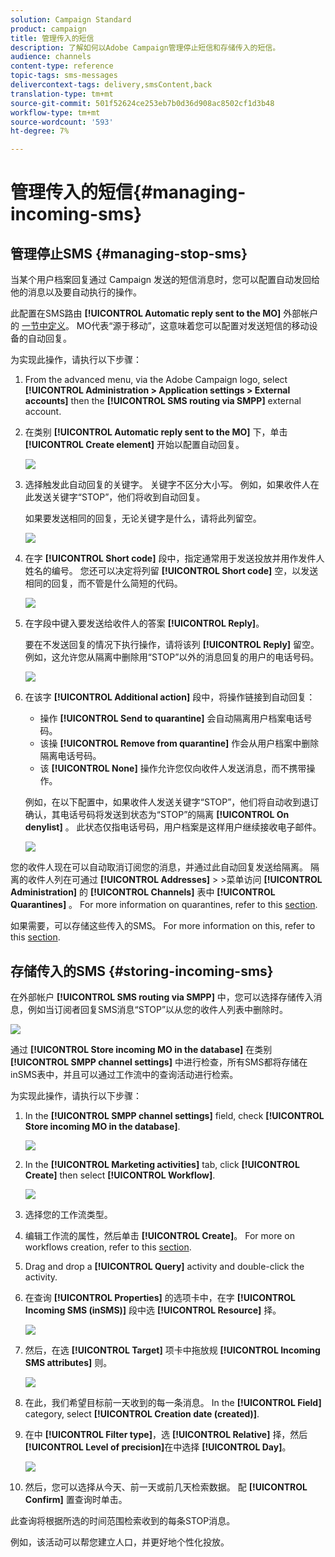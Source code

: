 ```yaml
---
solution: Campaign Standard
product: campaign
title: 管理传入的短信
description: 了解如何以Adobe Campaign管理停止短信和存储传入的短信。
audience: channels
content-type: reference
topic-tags: sms-messages
delivercontext-tags: delivery,smsContent,back
translation-type: tm+mt
source-git-commit: 501f52624ce253eb7b0d36d908ac8502cf1d3b48
workflow-type: tm+mt
source-wordcount: '593'
ht-degree: 7%

---
```



# 管理传入的短信{#managing-incoming-sms}

## 管理停止SMS {#managing-stop-sms}

当某个用户档案回复通过 Campaign 发送的短信消息时，您可以配置自动发回给他的消息以及要自动执行的操作。

此配置在SMS路由 **[!UICONTROL Automatic reply sent to the MO]** 外部帐户的 [一节中定义](../../administration/using/configuring-sms-channel.md#defining-an-sms-routing)。 MO代表“源于移动”，这意味着您可以配置对发送短信的移动设备的自动回复。

为实现此操作，请执行以下步骤：

1. From the advanced menu, via the Adobe Campaign logo, select **[!UICONTROL Administration > Application settings > External accounts]** then the **[!UICONTROL SMS routing via SMPP]** external account.
1. 在类别 **[!UICONTROL Automatic reply sent to the MO]** 下，单击 **[!UICONTROL Create element]** 开始以配置自动回复。

   ![](assets/sms_mo_1.png)

1. 选择触发此自动回复的关键字。 关键字不区分大小写。 例如，如果收件人在此发送关键字“STOP”，他们将收到自动回复。

   如果要发送相同的回复，无论关键字是什么，请将此列留空。

   ![](assets/sms_mo_2.png)

1. 在字 **[!UICONTROL Short code]** 段中，指定通常用于发送投放并用作发件人姓名的编号。 您还可以决定将列留 **[!UICONTROL Short code]** 空，以发送相同的回复，而不管是什么简短的代码。

   ![](assets/sms_mo_4.png)

1. 在字段中键入要发送给收件人的答案 **[!UICONTROL Reply]**。

   要在不发送回复的情况下执行操作，请将该列 **[!UICONTROL Reply]** 留空。 例如，这允许您从隔离中删除用“STOP”以外的消息回复的用户的电话号码。

   ![](assets/sms_mo_3.png)

1. 在该字 **[!UICONTROL Additional action]** 段中，将操作链接到自动回复：

   * 操作 **[!UICONTROL Send to quarantine]** 会自动隔离用户档案电话号码。
   * 该操 **[!UICONTROL Remove from quarantine]** 作会从用户档案中删除隔离电话号码。
   * 该 **[!UICONTROL None]** 操作允许您仅向收件人发送消息，而不携带操作。

   例如，在以下配置中，如果收件人发送关键字“STOP”，他们将自动收到退订确认，其电话号码将发送到状态为“STOP”的隔离 **[!UICONTROL On denylist]** 。 此状态仅指电话号码，用户档案是这样用户继续接收电子邮件。

   ![](assets/sms_mo.png)

您的收件人现在可以自动取消订阅您的消息，并通过此自动回复发送给隔离。 隔离的收件人列在可通过 **[!UICONTROL Addresses]** > >菜单访问 **[!UICONTROL Administration]** 的 **[!UICONTROL Channels]** 表中 **[!UICONTROL Quarantines]** 。 For more information on quarantines, refer to this [section](../../sending/using/understanding-quarantine-management.md).

如果需要，可以存储这些传入的SMS。 For more information on this, refer to this [section](#storing-incoming-sms).

## 存储传入的SMS {#storing-incoming-sms}

在外部帐户 **[!UICONTROL SMS routing via SMPP]** 中，您可以选择存储传入消息，例如当订阅者回复SMS消息“STOP”以从您的收件人列表中删除时。

![](assets/sms_config_mo_1.png)

通过 **[!UICONTROL Store incoming MO in the database]** 在类别 **[!UICONTROL SMPP channel settings]** 中进行检查，所有SMS都将存储在inSMS表中，并且可以通过工作流中的查询活动进行检索。

为实现此操作，请执行以下步骤：

1. In the **[!UICONTROL SMPP channel settings]** field, check **[!UICONTROL Store incoming MO in the database]**.

   ![](assets/sms_config_mo_2.png)

1. In the **[!UICONTROL Marketing activities]** tab, click **[!UICONTROL Create]** then select **[!UICONTROL Workflow]**.

   ![](assets/sms_config_mo_3.png)

1. 选择您的工作流类型。
1. 编辑工作流的属性，然后单击 **[!UICONTROL Create]**。 For more on workflows creation, refer to this [section](../../automating/using/building-a-workflow.md).
1. Drag and drop a **[!UICONTROL Query]** activity and double-click the activity.
1. 在查询 **[!UICONTROL Properties]** 的选项卡中，在字 **[!UICONTROL Incoming SMS (inSMS)]** 段中选 **[!UICONTROL Resource]** 择。

   ![](assets/sms_config_mo_4.png)

1. 然后，在选 **[!UICONTROL Target]** 项卡中拖放规 **[!UICONTROL Incoming SMS attributes]** 则。

   ![](assets/sms_config_mo_5.png)

1. 在此，我们希望目标前一天收到的每一条消息。 In the **[!UICONTROL Field]** category, select **[!UICONTROL Creation date (created)]**.
1. 在中 **[!UICONTROL Filter type]**，选 **[!UICONTROL Relative]** 择，然后 **[!UICONTROL Level of precision]**&#x200B;在中选择 **[!UICONTROL Day]**。

   ![](assets/sms_config_mo_6.png)

1. 然后，您可以选择从今天、前一天或前几天检索数据。 配 **[!UICONTROL Confirm]** 置查询时单击。

此查询将根据所选的时间范围检索收到的每条STOP消息。

例如，该活动可以帮您建立人口，并更好地个性化投放。
